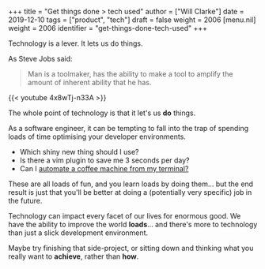 +++
title = "Get things done > tech used"
author = ["Will Clarke"]
date = 2019-12-10
tags = ["product", "tech"]
draft = false
weight = 2006
[menu.nil]
  weight = 2006
  identifier = "get-things-done-tech-used"
+++

Technology is a lever. It lets us do things.

As Steve Jobs said:

> Man is a toolmaker, has the ability to make a tool to amplify the amount of inherent ability that he has.

{{< youtube 4x8wTj-n33A >}}

The whole point of technology is that it let's us **do** things.

As a software engineer, it can be tempting to fall into the trap of spending loads of time optimising your developer environments.

- Which shiny new thing should I use?
- Is there a vim plugin to save me 3 seconds per day?
- Can I [automate a coffee machine from my terminal?](https://github.com/NARKOZ/hacker-scripts)

These are all loads of fun, and you learn loads by doing them... but the end result is just that you'll be better at doing a (potentially very specific) job in the future.

Technology can impact every facet of our lives for enormous good. We have the ability to improve the world **loads**... and there's more to technology than just a slick development environment.

Maybe try finishing that side-project, or sitting down and thinking what you really want to **achieve**, rather than **how**.
